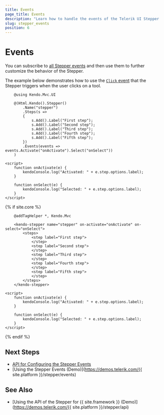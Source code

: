 ```yaml
---
title: Events
page_title: Events
description: "Learn how to handle the events of the Telerik UI Stepper component for {{ site.framework }}."
slug: stepper_events
position: 6
---
```


# Events

You can subscribe to [all Stepper events](/api/kendo.mvc.ui.fluent/steppereventbuilder) and then use them to further customize the behavior of the Stepper.

The example below demonstrates how to use the [`Click` event](/api/kendo.mvc.ui.fluent/steppereventbuilder#clicksystemstring) that the Stepper triggers when the user clicks on a tool.

```HtmlHelper
    @using Kendo.Mvc.UI

    @(Html.Kendo().Stepper()
        .Name("stepper")
        .Steps(s =>
        {
            s.Add().Label("First step");
            s.Add().Label("Second step");
            s.Add().Label("Third step");
            s.Add().Label("Fourth step");
            s.Add().Label("Fifth step");
        })
        .Events(events => events.Activate("onActivate").Select("onSelect"))
    )

<script>
    function onActivate(e) {
        kendoConsole.log("Activated: " + e.step.options.label);
    }

    function onSelect(e) {
        kendoConsole.log("Selected: " + e.step.options.label);
    }
</script>
```
{% if site.core %}
```TagHelper
    @addTagHelper *, Kendo.Mvc

    <kendo-stepper name="stepper" on-activate="onActivate" on-select="onSelect">
        <steps>
            <step label="First step">
            </step>
            <step label="Second step">
            </step>
            <step label="Third step">
            </step>
            <step label="Fourth step">
            </step>
            <step label="Fifth step">
            </step>
        </steps>
    </kendo-stepper>

<script>
    function onActivate(e) {
        kendoConsole.log("Activated: " + e.step.options.label);
    }

    function onSelect(e) {
        kendoConsole.log("Selected: " + e.step.options.label);
    }
</script>
```
{% endif %}

## Next Steps

* [API for Configuring the Stepper Events](/api/kendo.mvc.ui.fluent/steppereventbuilder)
* [Using the Stepper Events (Demo)](https://demos.telerik.com/{{ site.platform }}/stepper/events)

## See Also

* [Using the API of the Stepper for {{ site.framework }} (Demo)](https://demos.telerik.com/{{ site.platform }}/stepper/api)
